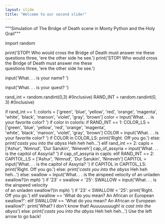 ```yaml
---
layout: slide
title: "Welcome to our second slide!"
---
```

"""Simulation of The Bridge of Death scene in Monty Python and the Holy Grail"""

import random

print('STOP! Who would cross the Bridge of Death must answer me these questions three, \'ere the other side he see.') 
print('STOP! Who would cross the Bridge of Death must answer me these \
questions three, \'ere the other side he see.') 

input('What. . . is your name? ')

input('What. . . is your quest? ')

rand_int = random.randint(0,3) #(Inclusive)
RAND_INT = random.randint(0, 3) #(Inclusive)

if rand_int == 1:
    colorls = ['green', 'blue', 'yellow', 'red', 'orange', 'magenta', 'white', 'black', 'maroon', 'violet', 'gray', 'brown']
    color = input('What. . . is your favorite color? ')
    if color in colorls:
if RAND_INT == 1:
    COLOR_LS = ['green', 'blue', 'yellow', 'red', 'orange', 'magenta', \
'white', 'black', 'maroon', 'violet', 'gray', 'brown']
    COLOR = input('What. . . is your favorite color? ')
    if COLOR in COLOR_LS:
        print('Right. Off you go.')
    else:
        print('*casts you into the abyss* Heh heh heh...')
elif rand_int == 2:
    capls = ['Ashur', 'Nimrud', 'Dur Sarukin', 'Nineveh']
    cap_of_assyria = input('What. . . is the capitol of Assyria? ')
    if cap_of_assyria in capls:
elif RAND_INT == 2:
    CAPITOL_LS = ['Ashur', 'Nimrud', 'Dur Sarukin', 'Nineveh']
    CAPITOL = input('What. . . is the capitol of Assyria? ')
    if CAPITOL in CAPITOL_LS:
        print('Right. Off you go.')
    else:
        print('*casts you into the abyss* Heh heh heh...')
else:
    swallow = input('What. . . is the airspeed velocity of an unladen swallow?(in mph) ')
    if '23' < swallow < '25':
    SWALLOW = input('What. . . is the airspeed velocity \
of an unladen swallow?(in mph) ')
    if '23' < SWALLOW < '25':
        print('Right. Off you go.')
    elif swallow == 'What do you mean? An African or European swallow?':
    elif SWALLOW == 'What do you mean? An African or European swallow?':
        print('What? I don\'t know that! Auuuuuuuugh! *is cast into the abyss*')
    else:
        print('*casts you into the abyss* Heh heh heh...')
Use the left arrow to go back!

